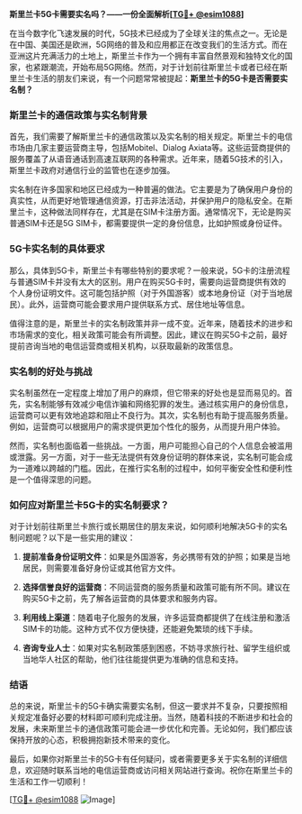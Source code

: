 **斯里兰卡5G卡需要实名吗？——一份全面解析[[TG💪+ @esim1088](https://t.me/s/esim1088)]**

在当今数字化飞速发展的时代，5G技术已经成为了全球关注的焦点之一。无论是在中国、美国还是欧洲，5G网络的普及和应用都正在改变我们的生活方式。而在亚洲这片充满活力的土地上，斯里兰卡作为一个拥有丰富自然景观和独特文化的国家，也紧跟潮流，开始布局5G网络。然而，对于计划前往斯里兰卡或者已经在斯里兰卡生活的朋友们来说，有一个问题常常被提起：**斯里兰卡的5G卡是否需要实名制？**

### 斯里兰卡的通信政策与实名制背景

首先，我们需要了解斯里兰卡的通信政策以及实名制的相关规定。斯里兰卡的电信市场由几家主要运营商主导，包括Mobitel、Dialog Axiata等。这些运营商提供的服务覆盖了从语音通话到高速互联网的各种需求。近年来，随着5G技术的引入，斯里兰卡政府对通信行业的监管也在逐步加强。

实名制在许多国家和地区已经成为一种普遍的做法。它主要是为了确保用户身份的真实性，从而更好地管理通信资源，打击非法活动，并保护用户的隐私安全。在斯里兰卡，这种做法同样存在，尤其是在SIM卡注册方面。通常情况下，无论是购买普通SIM卡还是5G SIM卡，都需要提供一定的身份信息，比如护照或身份证件。

### 5G卡实名制的具体要求

那么，具体到5G卡，斯里兰卡有哪些特别的要求呢？一般来说，5G卡的注册流程与普通SIM卡并没有太大的区别。用户在购买5G卡时，需要向运营商提供有效的个人身份证明文件。这可能包括护照（对于外国游客）或本地身份证（对于当地居民）。此外，运营商可能会要求用户提供联系方式、居住地址等信息。

值得注意的是，斯里兰卡的实名制政策并非一成不变。近年来，随着技术的进步和市场需求的变化，相关政策可能会有所调整。因此，建议在购买5G卡之前，最好提前咨询当地的电信运营商或相关机构，以获取最新的政策信息。

### 实名制的好处与挑战

实名制虽然在一定程度上增加了用户的麻烦，但它带来的好处也是显而易见的。首先，实名制能够有效减少电信诈骗和网络犯罪的发生。通过核实用户的身份信息，运营商可以更有效地追踪和阻止不良行为。其次，实名制也有助于提高服务质量。例如，运营商可以根据用户的需求提供更加个性化的服务，从而提升用户体验。

然而，实名制也面临着一些挑战。一方面，用户可能担心自己的个人信息会被滥用或泄露。另一方面，对于一些无法提供有效身份证明的群体来说，实名制可能会成为一道难以跨越的门槛。因此，在推行实名制的过程中，如何平衡安全性和便利性是一个值得深思的问题。

### 如何应对斯里兰卡5G卡的实名制要求？

对于计划前往斯里兰卡旅行或长期居住的朋友来说，如何顺利地解决5G卡的实名制问题呢？以下是一些实用的建议：

1. **提前准备身份证明文件**：如果是外国游客，务必携带有效的护照；如果是当地居民，则需要准备好身份证或其他官方文件。
   
2. **选择信誉良好的运营商**：不同运营商的服务质量和政策可能有所不同。建议在购买5G卡之前，先了解各运营商的具体要求和服务内容。

3. **利用线上渠道**：随着电子化服务的发展，许多运营商都提供了在线注册和激活SIM卡的功能。这种方式不仅方便快捷，还能避免繁琐的线下手续。

4. **咨询专业人士**：如果对实名制政策感到困惑，不妨寻求旅行社、留学生组织或当地华人社区的帮助，他们往往能提供更为准确的信息和支持。

### 结语

总的来说，斯里兰卡的5G卡确实需要实名制，但这一要求并不复杂，只要按照相关规定准备好必要的材料即可顺利完成注册。当然，随着科技的不断进步和社会的发展，未来斯里兰卡的通信政策可能会进一步优化和完善。无论如何，我们都应该保持开放的心态，积极拥抱新技术带来的变化。

最后，如果你对斯里兰卡的5G卡有任何疑问，或者需要更多关于实名制的详细信息，欢迎随时联系当地的电信运营商或访问相关网站进行查询。祝你在斯里兰卡的生活和工作一切顺利！

[[TG💪+ @esim1088](https://t.me/s/esim1088) ![Image](https://i.postimg.cc/4NQfJmqS/Snipaste-2025-05-13-00-14-12.png)]